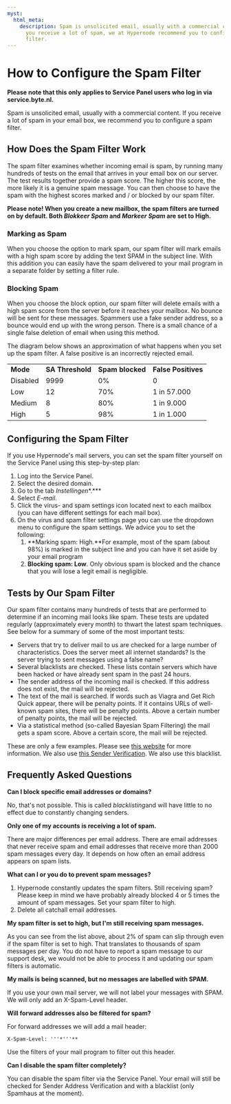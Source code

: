 ```yaml
---
myst:
  html_meta:
    description: Spam is unsolicited email, usually with a commercial content. If
      you receive a lot of spam, we at Hypernode recommend you to configure a spam
      filter.
---
```


<!-- source: https://support.hypernode.com/en/best-practices/email/how-to-configure-the-spam-filter/ -->

# How to Configure the Spam Filter

**Please note that this only applies to Service Panel users who log in via service.byte.nl.**

Spam is unsolicited email, usually with a commercial content. If you receive a lot of spam in your email box, we recommend you to configure a spam filter.

## How Does the Spam Filter Work

The spam filter examines whether incoming email is spam, by running many hundreds of tests on the email that arrives in your email box on our server. The test results together provide a spam score. The higher this score, the more likely it is a genuine spam message. You can then choose to have the spam with the highest scores marked and / or blocked by our spam filter.

**Please note! When you create a new mailbox, the spam filters are turned on by default. Both *Blokkeer Spam* and *Markeer Spam* are set to High.**

### Marking as Spam

When you choose the option to mark spam, our spam filter will mark emails with a high spam score by adding the text SPAM in the subject line. With this addition you can easily have the spam delivered to your mail program in a separate folder by setting a filter rule.

### Blocking Spam

When you choose the block option, our spam filter will delete emails with a high spam score from the server before it reaches your mailbox. No bounce will be sent for these messages. Spammers use a fake sender address, so a bounce would end up with the wrong person. There is a small chance of a single false deletion of email when using this method.

The diagram below shows an approximation of what happens when you set up the spam filter. A false positive is an incorrectly rejected email.

|          |                  |                  |                     |
| -------- | ---------------- | ---------------- | ------------------- |
| **Mode** | **SA Threshold** | **Spam blocked** | **False Positives** |
| Disabled | 9999             | 0%               | 0                   |
| Low      | 12               | 70%              | 1 in 57.000         |
| Medium   | 8                | 80%              | 1 in 9.000          |
| High     | 5                | 98%              | 1 in 1.000          |

## Configuring the Spam Filter

If you use Hypernode's mail servers, you can set the spam filter yourself on the Service Panel using this step-by-step plan:

1. Log into the Service Panel.
1. Select the desired domain.
1. Go to the tab *Instellingen*\*.\*\*\*
1. Select *E-mail*.
1. Click the virus- and spam settings icon located next to each mailbox (you can have different settings for each mail box).
1. On the virus and spam filter settings page you can use the dropdown menu to configure the spam settings. We advice you to set the following:
   1. \*\*Marking spam: High.\*\*For example, most of the spam (about 98%) is marked in the subject line and you can have it set aside by your email program
   1. **Blocking spam: Low**. Only obvious spam is blocked and the chance that you will lose a legit email is negligible.

## Tests by Our Spam Filter

Our spam filter contains many hundreds of tests that are performed to determine if an incoming mail looks like spam. These tests are updated regularly (approximately every month) to thwart the latest spam techniques. See below for a summary of some of the most important tests:

- Servers that try to deliver mail to us are checked for a large number of characteristics. Does the server meet all internet standards? Is the server trying to sent messages using a false name?
- Several blacklists are checked. These lists contain servers which have been hacked or have already sent spam in the past 24 hours.
- The sender address of the incoming mail is checked. If this address does not exist, the mail will be rejected.
- The text of the mail is searched. If words such as Viagra and Get Rich Quick appear, there will be penalty points. If it contains URLs of well-known spam sites, there will be penalty points. Above a certain number of penalty points, the mail will be rejected.
- Via a statistical method (so-called Bayesian Spam Filtering) the mail gets a spam score. Above a certain score, the mail will be rejected.

These are only a few examples. Please see [this website](http://www.spamassassin.org/) for more information. We also use [this Sender Verification](http://www.postfix.org/). We also use this blacklist.

## Frequently Asked Questions

**Can I block specific email addresses or domains?**

No, that's not possible. This is called *blacklisting*and will have little to no effect due to constantly changing senders.

**Only one of my accounts is receiving a lot of spam.**

There are major differences per email address. There are email addresses that never receive spam and email addresses that receive more than 2000 spam messages every day. It depends on how often an email address appears on spam lists.

**What can I or you do to prevent spam messages?**

1. Hypernode constantly updates the spam filters. Still receiving spam? Please keep in mind we have probably already blocked 4 or 5 times the amount of spam messages. Set your spam filter to high.
1. Delete all catchall email addresses.

**My spam filter is set to high, but I'm still receiving spam messages.**

As you can see from the list above, about 2% of spam can slip through even if the spam filter is set to high. That translates to thousands of spam messages per day. You do not have to report a spam message to our support desk, we would not be able to process it and updating our spam filters is automatic.

**My mails is being scanned, but no messages are labelled with SPAM.**

If you use your own mail server, we will not label your messages with SPAM. We will only add an X-Spam-Level header.

**Will forward addresses also be filtered for spam?**

For forward addresses we will add a mail header:

```
X-Spam-Level: '''*'''**
```

Use the filters of your mail program to filter out this header.

**Can I disable the spam filter completely?**

You can disable the spam filter via the Service Panel. Your email will still be checked for Sender Address Verification and with a blacklist (only Spamhaus at the moment).
